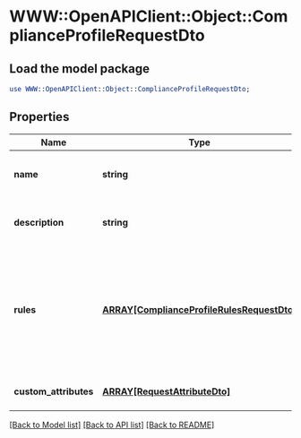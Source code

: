 # WWW::OpenAPIClient::Object::ComplianceProfileRequestDto

## Load the model package
```perl
use WWW::OpenAPIClient::Object::ComplianceProfileRequestDto;
```

## Properties
Name | Type | Description | Notes
------------ | ------------- | ------------- | -------------
**name** | **string** | Name of the Compliance Profile | 
**description** | **string** | Description of the Compliance Profile | [optional] 
**rules** | [**ARRAY[ComplianceProfileRulesRequestDto]**](ComplianceProfileRulesRequestDto.md) | Rules to be associated with the Compliance Profile. Profiles can be created without rules and can be added later | [optional] 
**custom_attributes** | [**ARRAY[RequestAttributeDto]**](RequestAttributeDto.md) | List of Custom Attributes | [optional] 

[[Back to Model list]](../README.md#documentation-for-models) [[Back to API list]](../README.md#documentation-for-api-endpoints) [[Back to README]](../README.md)


